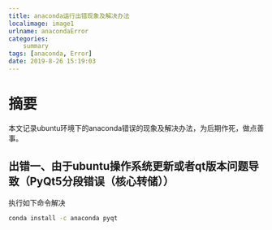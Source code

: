 ```yaml
---
title: anaconda运行出错现象及解决办法
localimage: image1
urlname: anacondaError
categories: 
    summary    
tags: [anaconda, Error]
date: 2019-8-26 15:19:03
---
```


# 摘要

本文记录ubuntu环境下的anaconda错误的现象及解决办法，为后期作死，做点善事。

<!-- more -->

## 出错一、由于ubuntu操作系统更新或者qt版本问题导致（PyQt5分段错误（核心转储））

执行如下命令解决

```bash
conda install -c anaconda pyqt 
```




